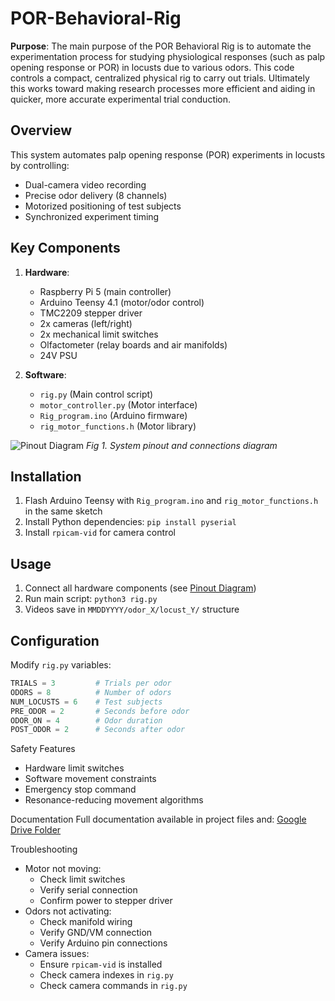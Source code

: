 # POR-Behavioral-Rig
**Purpose**: The main purpose of the POR Behavioral Rig is to automate the experimentation process for studying physiological responses (such as palp opening response or POR) in locusts due to various odors. This code controls a compact, centralized physical rig to carry out trials. Ultimately this works toward making research processes more efficient and aiding in quicker, more accurate experimental trial conduction.

## Overview
This system automates palp opening response (POR) experiments in locusts by controlling:
- Dual-camera video recording
- Precise odor delivery (8 channels)
- Motorized positioning of test subjects
- Synchronized experiment timing

## Key Components
1. **Hardware**:
   - Raspberry Pi 5 (main controller)
   - Arduino Teensy 4.1 (motor/odor control)
   - TMC2209 stepper driver
   - 2x cameras (left/right)
   - 2x mechanical limit switches
   - Olfactometer (relay boards and air manifolds)
   - 24V PSU

2. **Software**:
   - `rig.py` (Main control script)
   - `motor_controller.py` (Motor interface)
   - `Rig_program.ino` (Arduino firmware)
   - `rig_motor_functions.h` (Motor library)

![Pinout Diagram](https://drive.google.com/file/d/1OPlse6kRpduqb8w6OBmW3Q2100KdvlVt/view?usp=sharing)
*Fig 1. System pinout and connections diagram*


## Installation
1. Flash Arduino Teensy with `Rig_program.ino` and `rig_motor_functions.h` in the same sketch
2. Install Python dependencies:
`pip install pyserial`
3. Install `rpicam-vid` for camera control

## Usage
1. Connect all hardware components (see [Pinout Diagram](https://drive.google.com/file/d/1OPlse6kRpduqb8w6OBmW3Q2100KdvlVt/view))
2. Run main script:
`python3 rig.py`
3. Videos save in `MMDDYYYY/odor_X/locust_Y/` structure

## Configuration
Modify `rig.py` variables:
```python
TRIALS = 3         # Trials per odor
ODORS = 8          # Number of odors
NUM_LOCUSTS = 6    # Test subjects
PRE_ODOR = 2       # Seconds before odor
ODOR_ON = 4        # Odor duration
POST_ODOR = 2      # Seconds after odor
```

Safety Features
- Hardware limit switches
- Software movement constraints
- Emergency stop command
- Resonance-reducing movement algorithms

Documentation
Full documentation available in project files and:
[Google Drive Folder]([url](https://drive.google.com/drive/folders/1eI-NW90LWxW4njzedlkQXaeBQSi5hJCD?usp=sharing))

Troubleshooting
- Motor not moving:
  - Check limit switches
  - Verify serial connection
  - Confirm power to stepper driver
- Odors not activating:
  - Check manifold wiring
  - Verify GND/VM connection
  - Verify Arduino pin connections
- Camera issues:
  - Ensure `rpicam-vid` is installed
  - Check camera indexes in `rig.py`
  - Check camera commands in `rig.py`

